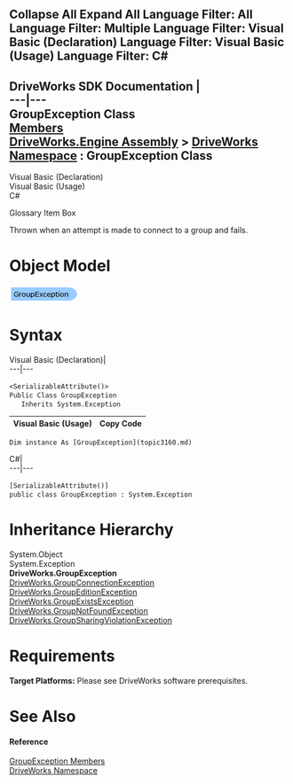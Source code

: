 Collapse All Expand All Language Filter: All  Language Filter: Multiple  Language Filter: Visual Basic (Declaration) Language Filter: Visual Basic (Usage) Language Filter: C#  
---  
DriveWorks SDK Documentation  |   
---|---  
GroupException Class   
[Members](topic3161.md)   
[DriveWorks.Engine Assembly](topic2156.md) > [DriveWorks Namespace](topic2159.md) : GroupException Class  
---  
  
Visual Basic (Declaration)    
Visual Basic (Usage)    
C# 

Glossary Item Box

Thrown when an attempt is made to connect to a group and fails. 

# Object Model

![](dotnetdiagramimages/image135.png)

# Syntax

Visual Basic (Declaration)|   
---|---  
      
    
    <SerializableAttribute()>
    Public Class GroupException 
       Inherits System.Exception  
  
Visual Basic (Usage)| Copy Code  
---|---  
      
    
    Dim instance As [GroupException](topic3160.md)  
  
C#|   
---|---  
      
    
    [SerializableAttribute()]
    public class GroupException : System.Exception   
  
# Inheritance Hierarchy

System.Object  
System.Exception  
**DriveWorks.GroupException**  
[DriveWorks.GroupConnectionException](topic3049.md)  
[DriveWorks.GroupEditionException](topic3150.md)  
[DriveWorks.GroupExistsException](topic3170.md)  
[DriveWorks.GroupNotFoundException](topic3180.md)  
[DriveWorks.GroupSharingViolationException](topic3345.md)  


# Requirements

**Target Platforms:** Please see DriveWorks software prerequisites.

# See Also

#### Reference

[GroupException Members](topic3161.md)   
[DriveWorks Namespace](topic2159.md)


